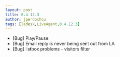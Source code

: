 ```yaml
---
layout: post
title: 0.4.12.3
author: jperdochqu
tags: [ladesk,LiveAgent,0.4.12.3]
---
```


- [Bug] Play/Pause
- [Bug] Email reply is never being sent out from LA
- [Bug] listbox problems - visitors filter
